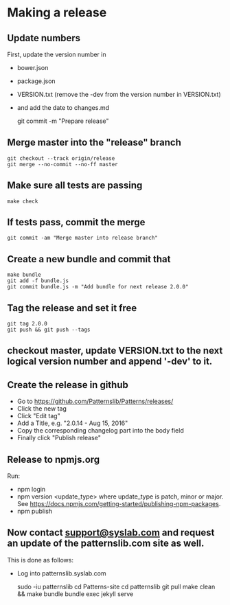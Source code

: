 # Making a release


## Update numbers

First, update the version number in 
- bower.json
- package.json
- VERSION.txt (remove the -dev from the version number in VERSION.txt)
- and add the date to changes.md

    git commit -m "Prepare release"

## Merge master into the "release" branch

    git checkout --track origin/release
    git merge --no-commit --no-ff master

## Make sure all tests are passing

    make check

## If tests pass, commit the merge

    git commit -am "Merge master into release branch"

## Create a new bundle and commit that

    make bundle
    git add -f bundle.js
    git commit bundle.js -m "Add bundle for next release 2.0.0"

## Tag the release and set it free

    git tag 2.0.0
    git push && git push --tags

## checkout master, update VERSION.txt to the next logical version number and append '-dev' to it.

## Create the release in github

- Go to https://github.com/Patternslib/Patterns/releases/
- Click the new tag
- Click "Edit tag"
- Add a Title, e.g. "2.0.14 - Aug 15, 2016"
- Copy the corresponding changelog part into the body field
- Finally click "Publish release"

## Release to npmjs.org

Run:

- npm login
- npm version <update_type> 
  where update_type is patch, minor or major. See https://docs.npmjs.com/getting-started/publishing-npm-packages.
- npm publish


## Now contact support@syslab.com and request an update of the patternslib.com site as well.

This is done as follows:

- Log into patternslib.syslab.com

    sudo -iu patternslib
    cd Patterns-site
    cd patternslib
    git pull
    make clean && make bundle
    bundle exec jekyll serve


